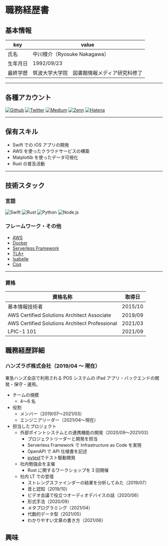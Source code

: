 # 職務経歴書

## 基本情報

<!-- textlint-disable ja-technical-writing/max-kanji-continuous-len -->

|key|value|
|---|---|
|氏名| 中川稜介（Ryosuke Nakagawa）|
|生年月日| 1992/09/23|
|最終学歴| 筑波大学大学院　図書館情報メディア研究科修了 |

<!-- textlint-enable ja-technical-writing/max-kanji-continuous-len -->

---
## 各種アカウント

<p>
<a href="https://github.com/ryosukeeeee" target="_blank"><img alt="Github" src="https://img.shields.io/badge/ryosukeeeee-%2312100E.svg?&style=flat-square&logo=Github&logoColor=white" /></a>
<a href="https://twitter.com/ryosukeeeee_" target="_blank"><img alt="Twitter" src="https://img.shields.io/badge/@ryosukeeeee__-%231DA1F2.svg?&style=flat-square&logo=twitter&logoColor=white" /></a>
<a href="https://qiita.com/ryosukeeeee" target="_blank"><img alt="Medium" src="https://img.shields.io/badge/ryosukeeeee-55C500.svg?&style=flat-square&logo=qiita&logoColor=white" /></a>
<a href="https://zenn.dev/ryosukeeeee" target="_blank"><img alt="Zenn" src="https://img.shields.io/badge/ryosukeeeee-3EA8FF.svg?&style=flat-square&logo=Zenn&logoColor=white" /></a>
<a href="https://ryosukeeeee.hatenablog.com/" target="_blank"><img alt="Hatena" src="https://img.shields.io/badge/ryosukeeeee-515151.svg?&style=flat-square&logo=hatena-bookmark&logoColor=white"></a>
</p>

---

## 保有スキル

- Swift での iOS アプリの開発
- AWS を使ったクラウドサービスの構築
- Matplotlib を使ったデータ可視化
- Rust の普及活動

---

## 技術スタック

### 言語

<p>
  <img alt="Swift" src="https://img.shields.io/badge/-Swift-F05138?style=flat-square&logo=Swift&logoColor=white" />
  <img alt="Rust" src="https://img.shields.io/badge/-Rust-000000?style=flat-square&logo=Rust&logoColor=white" />
  <img alt="Python" src="https://img.shields.io/badge/-Python-3776AB?style=flat-square&logo=Python&logoColor=white" />
  <img alt="Node.js" src="https://img.shields.io/badge/-Node.js-68A063?style=flat-square&logo=nodedotjs&logoColor=white" />
</p>

### フレームワーク・その他

- [AWS](https://aws.amazon.com/jp/)
- [Docker](https://www.docker.com/)
- [Serverless Framework](https://www.serverless.com/)
- [TLA+](https://lamport.azurewebsites.net/tla/tla.html)
- [Isabelle](https://isabelle.in.tum.de/)
- [Coq](https://coq.inria.fr/)

---

### 資格

<!-- textlint-disable ja-technical-writing/max-kanji-continuous-len -->

|資格名称|取得日|
|---|---|
| 基本情報技術者 | 2015/10 |
| AWS Certified Solutions Architect Associate | 2019/09 |
| AWS Certified Solutions Architect Professional | 2021/03 |
| LPIC-1 101 | 2021/09 |

<!-- textlint-enable ja-technical-writing/max-kanji-continuous-len -->

## 職務経歴詳細

### ハンズラボ株式会社（2019/04 〜 現在）

東急ハンズ全店で利用される POS システムの iPad アプリ・バックエンドの開発・保守・運用。

- チームの規模
  - 4〜6 名
- 役割
    - メンバー（2019/07〜2021/03）
    - エンジニアリーダー（2021/04〜現在）
- 担当したプロジェクト
    - 外部ポイントシステムとの連携機能の開発（2020/09〜2021/03）
        - プロジェクトリーダーと開発を担当
        - Serverless Framework で Infrastructure as Code を実現
        - OpenAPI で API 仕様書を記述
        - [pytest](https://docs.pytest.org/en/6.2.x/index.html)でテスト駆動開発
    - 社内勉強会を主催
      - Rust に関するワークショップを 3 回開催
    - 社内 LT での登壇
      - ストレングスファインダーの結果を分析してみた（2019/07）
      - 音と認知（2019/10）
      - ビデオ会議で役立つオーディオデバイスの話（2020/06）
      - 形式手法（2020/09）
      - メタプログラミング（2021/04）
      - 代数的データ型（2021/05）
      - わかりやすい文章の書き方（2021/06）

## 興味
